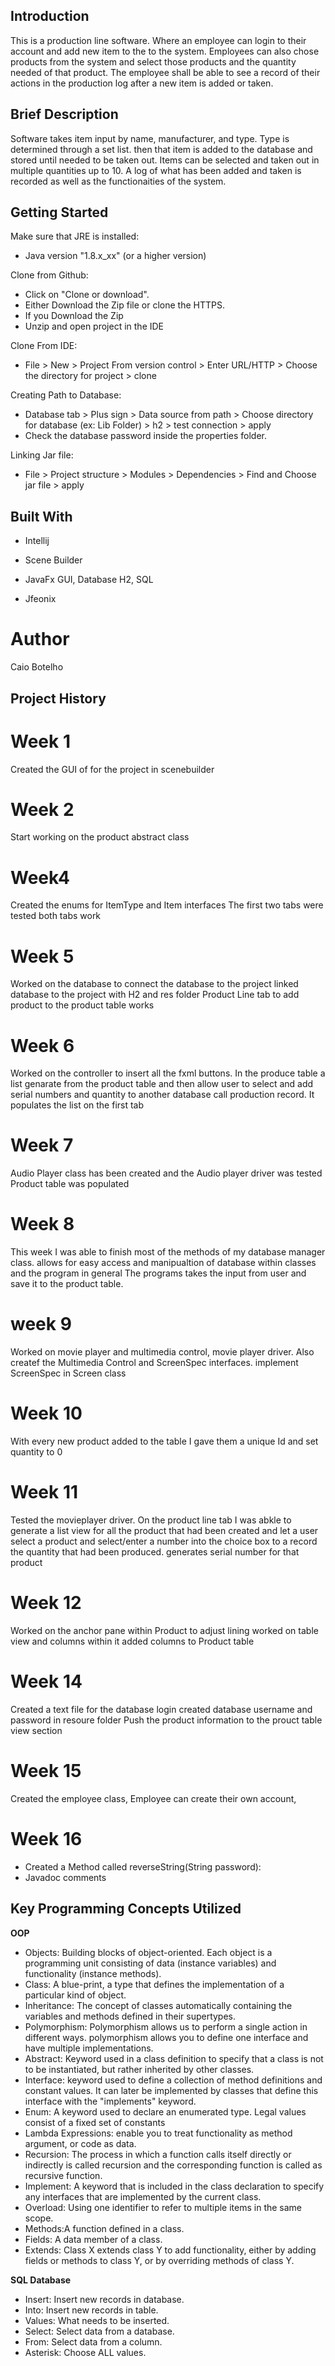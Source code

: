 ## Introduction

This is a production line software. Where an employee can login to their account and add new item to the to the system.
Employees can also chose products from the system and select those products and the quantity needed of that product.
The employee shall be able to see a record of their actions in the production log after a new item is added or taken.

## Brief Description

Software takes item input by name, manufacturer, and type. Type is determined through a set list.
then that item is added to the database and stored until needed to be taken out.
Items can be selected and taken out in multiple quantities up to 10.
A log of what has been added and taken is recorded as well as the functionaities of the system.

## Getting Started

Make sure that JRE is installed:
* Java version "1.8.x_xx" (or a higher version)

Clone from Github:
* Click on "Clone or download".
* Either Download the Zip file or clone the HTTPS.
* If you Download the Zip
* Unzip and open project in the IDE

Clone From IDE:
* File > New > Project From version control > Enter URL/HTTP > Choose the directory for project > clone

Creating Path to Database:
* Database tab > Plus sign > Data source from path > Choose directory for database (ex: Lib Folder) > h2 > test connection > apply
* Check the database password inside the properties folder.

Linking Jar file:
* File > Project structure > Modules > Dependencies > Find and Choose jar file > apply


## Built With

* Intellij

* Scene Builder

* JavaFx GUI, Database H2, SQL

* Jfeonix

# Author 

Caio Botelho

## Project History

# Week 1

Created the GUI of for the project in scenebuilder

# Week 2

Start working on the product abstract class

# Week4

Created the enums for ItemType and Item interfaces
The first two tabs were tested
both tabs work

# Week 5

Worked on the database to connect the database to the project
linked database to the project with H2 and res folder
Product Line tab to add product to the product table works

# Week 6

 Worked on the controller to insert all the fxml buttons.
 In the produce table a list genarate from the product table and then allow user to select 
 and add serial numbers and quantity to another database call production record.
 It populates the list on the first tab 
 
 # Week 7 
 Audio Player class has been created and the Audio player driver was tested
 Product table was populated
 
 # Week 8
 
 This week I was able to finish most of the methods of my database manager class.
 allows for easy access and manipualtion of database within classes and the program in general
 The programs takes the input from user and save it to the product table.
 
 # week 9
 Worked on movie player and multimedia control, movie player driver.
 Also createf the Multimedia Control and ScreenSpec interfaces.
 implement ScreenSpec in Screen class
 
 # Week 10
 With every new product added to the table I gave them a unique Id and set quantity to 0
 
 # Week 11
 
 Tested the movieplayer driver.
 On the product line tab I was abkle to generate a list view for all the product that had been created
 and let a user select a product and select/enter a number into the choice box to a record the quantity that had been produced.
 generates serial number for that product
 
 # Week 12
 
 Worked on the anchor pane within Product to adjust lining
 worked on table view and columns within it 
 added columns to Product table
 
 
 # Week 14
 
Created a text file for the database login 
created database username and password in resoure folder
Push the product information to the prouct table view section

# Week 15

Created the employee class,
Employee can create their own account,

# Week 16

- Created a Method called reverseString(String password):
- Javadoc comments


## Key Programming Concepts Utilized
**OOP**

* Objects: Building blocks of object-oriented. Each object is a programming unit consisting of data (instance variables) and functionality (instance methods).
* Class: A blue-print, a type that defines the implementation of a particular kind of object.
* Inheritance: The concept of classes automatically containing the variables and methods defined in their supertypes.
* Polymorphism: Polymorphism allows us to perform a single action in different ways. polymorphism allows you to define one interface and have multiple implementations.
* Abstract: Keyword used in a class definition to specify that a class is not to be instantiated, but rather inherited by other classes.
* Interface: keyword used to define a collection of method definitions and constant values. It can later be implemented by classes that define this interface with the "implements" keyword.
* Enum: A keyword used to declare an enumerated type. Legal values consist of a fixed set of constants
* Lambda Expressions: enable you to treat functionality as method argument, or code as data.
* Recursion: The process in which a function calls itself directly or indirectly is called recursion and the corresponding function is called as recursive function.
* Implement: A keyword that is included in the class declaration to specify any interfaces that are implemented by the current class.
* Overload: Using one identifier to refer to multiple items in the same scope.
* Methods:A function defined in a class.
* Fields: A data member of a class.
* Extends: Class X extends class Y to add functionality, either by adding fields or methods to class Y, or by overriding methods of class Y.

**SQL Database**

* Insert: Insert new records in database.
* Into: Insert new records in table.
* Values: What needs to be inserted.
* Select: Select data from a database.
* From: Select data from a column.
* Asterisk: Choose ALL values.
